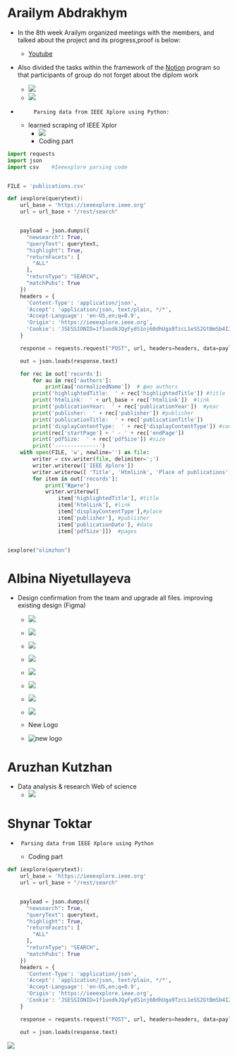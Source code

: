# Arailym Abdrakhym
*    In the 8th week Arailym organized meetings with the members, and talked about the project and its progress,proof is below:
      + [Youtube](https://youtu.be/_UrIdmy4P54)

*   Also divided the tasks within the framework of the [Notion](https://www.notion.so/c96f404fd204448ca2ba0e2da8b3b767?v=3b7a048427274732b44eaa8537c5ba3e) program so that participants of group do not forget about the diplom work
    + ![](https://github.com/SuleymanDemirelKazakhstan/diploma-project-april/blob/main/Diploma%20Document/figures/Снимок%20экрана%202022-03-14%20в%2004.52.05.png)
    + ![](https://github.com/SuleymanDemirelKazakhstan/diploma-project-april/blob/main/Diploma%20Document/figures/Снимок%20экрана%202022-03-14%20в%2004.50.57.png)
*          Parsing data from IEEE Xplore using Python:
   * learned scraping of IEEE Xplor
       + ![](https://github.com/SuleymanDemirelKazakhstan/diploma-project-april/blob/main/Diploma%20Document/figures/Снимок%20экрана%202022-03-14%20в%2006.15.43.png)
       + Coding part
````py
import requests
import json
import csv    #Ieeexplore parsing code


FILE = 'publications.csv'

def iexplore(querytext):
    url_base = 'https://ieeexplore.ieee.org'
    url = url_base + "/rest/search"


    payload = json.dumps({
      "newsearch": True,
      "queryText": querytext,
      "highlight": True,
      "returnFacets": [
        "ALL"
      ],
      "returnType": "SEARCH",
      "matchPubs": True
    })
    headers = {
      'Content-Type': 'application/json',
      'Accept': 'application/json, text/plain, */*',
      'Accept-Language': 'en-US,en;q=0.9',
      'Origin': 'https://ieeexplore.ieee.org',
      'Cookie': 'JSESSIONID=1f1uodkJQyFydS1nj60dhUga9TzcL1eSS2GtBmSb4I2UWoFyct4e!-1059566563; TS01b03060=012f3506239362e2457f97d2093c7ee2a7ae609257d4f289c6faeaf1e87e8b729d50e85168a48a955b71aa49179c7761b2b63e68b1; WLSESSION=203580044.20480.0000; ipCheck=46.34.147.74'
    }

    response = requests.request("POST", url, headers=headers, data=payload)

    out = json.loads(response.text)

    for rec in out['records']:
        for au in rec['authors']:
            print(au['normalizedName'])  # фио authors
        print('highlightedTitle:  ' + rec['highlightedTitle']) #title
        print('htmlLink:  ' + url_base + rec['htmlLink'])  #link
        print('publicationYear:  ' + rec['publicationYear'])  #year
        print('publisher:  ' + rec['publisher']) #publisher
        print('publicationTitle:  ' + rec['publicationTitle'])
        print('displayContentType:  ' + rec['displayContentType']) #content type
        print(rec['startPage'] + ' - ' + rec['endPage'])
        print('pdfSize:  ' + rec['pdfSize']) #size
        print('--------------')
    with open(FILE, 'w', newline='') as file:
        writer = csv.writer(file, delimiter=';')
        writer.writerow(['IEEE Xplore'])
        writer.writerow([ 'Title', 'HtmlLink', 'Place of publications', 'Publisher', 'Date', 'Pages'])
        for item in out['records']:
            print("Ждите")
            writer.writerow([
                item['highlightedTitle'], #title
                item['htmlLink'], #link
                item['displayContentType'],#place
                item['publisher'], #publisher
                item['publicationDate'], #date
                item['pdfSize']])  #pages


iexplore("olimzhon")


````
    

# Albina Niyetullayeva
* Design confirmation from the team and upgrade all files.  improving existing design (Figma)
  
   * ![](https://github.com/SuleymanDemirelKazakhstan/diploma-project-april/blob/main/Diploma%20Document/figures/IMAGE%202022-03-14%2006:21:23.jpg)
   * ![](https://github.com/SuleymanDemirelKazakhstan/diploma-project-april/blob/main/Diploma%20Document/figures/IMAGE%202022-03-14%2006:21:27.jpg)
   * ![](https://github.com/SuleymanDemirelKazakhstan/diploma-project-april/blob/main/Diploma%20Document/figures/IMAGE%202022-03-14%2006:21:33.jpg)
   * ![](https://github.com/SuleymanDemirelKazakhstan/diploma-project-april/blob/main/Diploma%20Document/figures/IMAGE%202022-03-14%2006:21:30.jpg)
  
   * ![](https://github.com/SuleymanDemirelKazakhstan/diploma-project-april/blob/main/Diploma%20Document/figures/IMAGE%202022-03-14%2006:21:35.jpg)
   * ![](https://github.com/SuleymanDemirelKazakhstan/diploma-project-april/blob/main/Diploma%20Document/figures/IMAGE%202022-03-14%2006:21:25.jpg)
   * ![](https://github.com/SuleymanDemirelKazakhstan/diploma-project-april/blob/main/Diploma%20Document/figures/IMAGE%202022-03-14%2006:21:38.jpg)
   * ![](https://github.com/SuleymanDemirelKazakhstan/diploma-project-april/blob/main/Diploma%20Document/figures/IMAGE%202022-03-14%2006:21:41.jpg)
   * New Logo
   * ![new logo](https://github.com/SuleymanDemirelKazakhstan/diploma-project-april/blob/main/Diploma%20Document/figures/IMAGE%202022-03-14%2006:21:17.jpg)
   
 
# Aruzhan Kutzhan

* Data analysis & research  Web of science
   + ![](https://github.com/SuleymanDemirelKazakhstan/diploma-project-april/blob/main/Diploma%20Document/figures/IMAGE%202022-03-14%2016:31:52.jpg)

# Shynar Toktar
*      Parsing data from IEEE Xplore using Python
    + Coding part
````py
def iexplore(querytext):
    url_base = 'https://ieeexplore.ieee.org'
    url = url_base + "/rest/search"


    payload = json.dumps({
      "newsearch": True,
      "queryText": querytext,
      "highlight": True,
      "returnFacets": [
        "ALL"
      ],
      "returnType": "SEARCH",
      "matchPubs": True
    })
    headers = {
      'Content-Type': 'application/json',
      'Accept': 'application/json, text/plain, */*',
      'Accept-Language': 'en-US,en;q=0.9',
      'Origin': 'https://ieeexplore.ieee.org',
      'Cookie': 'JSESSIONID=1f1uodkJQyFydS1nj60dhUga9TzcL1eSS2GtBmSb4I2UWoFyct4e!-1059566563; TS01b03060=012f3506239362e2457f97d2093c7ee2a7ae609257d4f289c6faeaf1e87e8b729d50e85168a48a955b71aa49179c7761b2b63e68b1; WLSESSION=203580044.20480.0000; ipCheck=46.34.147.74'
    }

    response = requests.request("POST", url, headers=headers, data=payload)

    out = json.loads(response.text)

````
![](https://github.com/SuleymanDemirelKazakhstan/diploma-project-april/blob/main/Diploma%20Document/figures/Снимок%20экрана%202022-03-14%20в%2014.32.09.png)
